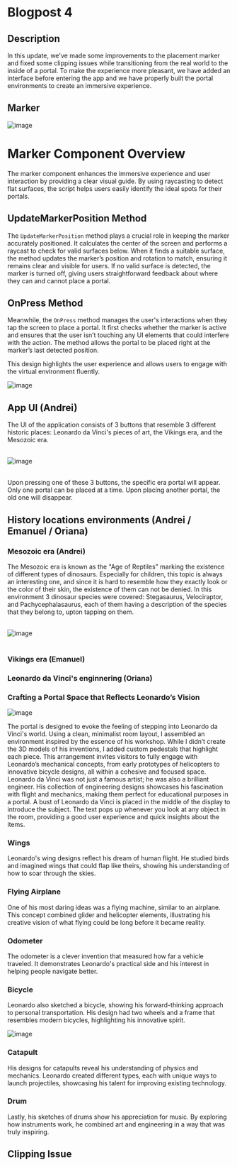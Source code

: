 # Blogpost 4 #

## Description ##

In this update, we've made some improvements to the placement marker and fixed some clipping issues while transitioning from the real world to the inside of a portal. To make the experience more pleasant, we have added an interface before entering the app and we have properly built the portal environments to create an immersive experience.


## Marker ##

![image](https://github.com/user-attachments/assets/d5d93ac1-4764-48c7-9aff-8dc19b8b6bdf)

# Marker Component Overview

The marker component enhances the immersive experience and user interaction by providing a clear visual guide. By using raycasting to detect flat surfaces, the script helps users easily identify the ideal spots for their portals.

## UpdateMarkerPosition Method

The `UpdateMarkerPosition` method plays a crucial role in keeping the marker accurately positioned. It calculates the center of the screen and performs a raycast to check for valid surfaces below. When it finds a suitable surface, the method updates the marker’s position and rotation to match, ensuring it remains clear and visible for users. If no valid surface is detected, the marker is turned off, giving users straightforward feedback about where they can and cannot place a portal.

## OnPress Method

Meanwhile, the `OnPress` method manages the user's interactions when they tap the screen to place a portal. It first checks whether the marker is active and ensures that the user isn’t touching any UI elements that could interfere with the action. The method allows the portal to be placed right at the marker’s last detected position.

This design highlights the user experience and allows users to engage with the virtual environment fluently.

![image](https://github.com/user-attachments/assets/c4831b6a-2da1-421b-ac01-d931a9af28cf)

## App UI (Andrei) ##  

The UI of the application consists of 3 buttons that resemble 3 different historic places: Leonardo da Vinci's pieces of art, the Vikings era, and the Mesozoic era.

<br>![image](https://github.com/user-attachments/assets/a3565123-922b-4476-b8d3-ffc3f0af11b8)<br><br>

Upon pressing one of these 3 buttons, the specific era portal will appear. Only one portal can be placed at a time. Upon placing another portal, the old one will disappear.

## History locations environments (Andrei / Emanuel / Oriana) ##

### Mesozoic era (Andrei) ###

The Mesozoic era is known as the "Age of Reptiles" marking the existence of different types of dinosaurs. Especially for children, this topic is always an interesting one, and since it is hard to resemble how they exactly look or the color of their skin, the existence of them can not be denied. In this environment 3 dinosaur species were covered: Stegasaurus, Velociraptor, and Pachycephalasaurus, each of them having a description of the species that they belong to, upton tapping on them.

<br>![image](https://github.com/user-attachments/assets/0e3c576d-9e90-4285-85fd-7eda6e5443fb)<br><br>

### Vikings era (Emanuel) ###

### Leonardo da Vinci's enginnering (Oriana) ###
### Crafting a Portal Space that Reflects Leonardo’s Vision

![image](https://github.com/user-attachments/assets/ebe704c6-1ec8-49e0-aff2-8f7ab367b4d2)

The portal is designed to evoke the feeling of stepping into Leonardo da Vinci's world. Using a clean, minimalist room layout, I assembled an environment inspired by the essence of his workshop. While I didn’t create the 3D models of his inventions, I added custom pedestals that highlight each piece. This arrangement invites visitors to fully engage with Leonardo’s mechanical concepts, from early prototypes of helicopters to innovative bicycle designs, all within a cohesive and focused space. Leonardo da Vinci was not just a famous artist; he was also a brilliant engineer. His collection of engineering designs showcases his fascination with flight and mechanics, making them perfect for educational purposes in a portal. A bust of Leonardo da Vinci is placed in the middle of the display to introduce the subject. The text pops up whenever you look at any object in the room, providing a good user experience and quick insights about the items.

### Wings
Leonardo's wing designs reflect his dream of human flight. He studied birds and imagined wings that could flap like theirs, showing his understanding of how to soar through the skies.

### Flying Airplane
One of his most daring ideas was a flying machine, similar to an airplane. This concept combined glider and helicopter elements, illustrating his creative vision of what flying could be long before it became reality.

### Odometer
The odometer is a clever invention that measured how far a vehicle traveled. It demonstrates Leonardo's practical side and his interest in helping people navigate better.

### Bicycle
Leonardo also sketched a bicycle, showing his forward-thinking approach to personal transportation. His design had two wheels and a frame that resembles modern bicycles, highlighting his innovative spirit.

![image](https://github.com/user-attachments/assets/aa507be3-119c-42af-8ec3-c0cca58b05bb)


### Catapult
His designs for catapults reveal his understanding of physics and mechanics. Leonardo created different types, each with unique ways to launch projectiles, showcasing his talent for improving existing technology.

### Drum
Lastly, his sketches of drums show his appreciation for music. By exploring how instruments work, he combined art and engineering in a way that was truly inspiring.

## Clipping Issue ##    
